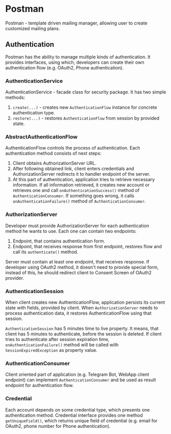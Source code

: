 # Postman
Postman - template driven mailing manager, allowing user to create customized mailing plans.

## Authentication
Postman has the ability to manage multiple kinds of authentication. It provides interfaces, 
using which, developers can create their own authentication flow (e.g. OAuth2, Phone authentication).

### AuthenticationService
AuthenticationService - facade class for security package. It has two simple methods:
1. `create(...)` - creates new `AuthenticationFlow` instance for concrete authentication type.
2. `restore(...)` - restores `AuthenticationFlow` from session by provided state.

### AbstractAuthenticationFlow
AuthenticationFlow controls the process of authentication. Each authentication method consists of next steps:
1. Client obtains AuthorizationServer URL.
2. After following obtained link, client enters credentials and AuthorizationServer redirects it to handler endpoint of
the server.
3. At this part of authentication, application tries to retrieve necessary information. If all information retrieved, it 
creates new account or retrieves one and call `onAuthenticationSuccess()` method of `AuthenticationConsumer`. If
something goes wrong, it calls `onAuthenticationFailure()` method of `AuthenticationConsumer`.

### AuthorizationServer
Developer must provide AuthorizationServer for each authentication method he wants to use. Each one can contain two
endpoints:
1. Endpoint, that contains authentication form.
2. Endpoint, that receives response from first endpoint, restores flow and call its `authenticate()` method.

Server must contain at least one endpoint, that receives response. If developer using OAuth2 method, it doesn't need to
provide special form, instead of this, he should redirect client to Consent Screen of OAuth2 provider.

### AuthenticationSession
When client creates new AuthenticationFlow, application persists its current state with fields, provided by client. When
`AuthorizationServer` needs to process authentication data, it restores AuthenticationFlow using that session.

`AuthenticationSession` has 5 minutes time to live property. It means, that client has 5 minutes to authenticate, before
the session is deleted. If client tries to authenticate after session expiration time, `onAuthenticationFailure()`
method will be called with `SessionExpiredException` as property value.

### AuthenticationConsumer
Client oriented part of application (e.g. Telegram Bot, WebApp client endpoint) can implement `AuthenticationConsumer`
and be used as result endpoint for authentication flow.

### Credential
Each account depends on some credential type, which presents one authentication method. Credential interface provides
one method `getUniqueField()`, which returns unique field of credential (e.g. email for OAuth2, phone number for
Phone authentication).

